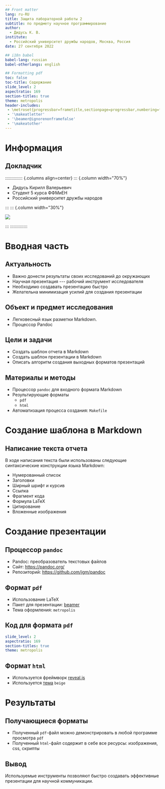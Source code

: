 ```yaml
---
## Front matter
lang: ru-RU
title: Защита лабораторной работы 2
subtitle: по предмету научное программирование
author:
  - Дидусь К. В.
institute:
  - Российский университет дружбы народов, Москва, Россия
date: 27 сентября 2022

## i18n babel
babel-lang: russian
babel-otherlangs: english

## Formatting pdf
toc: false
toc-title: Содержание
slide_level: 2
aspectratio: 169
section-titles: true
theme: metropolis
header-includes:
 - \metroset{progressbar=frametitle,sectionpage=progressbar,numbering=fraction}
 - '\makeatletter'
 - '\beamer@ignorenonframefalse'
 - '\makeatother'
---
```


# Информация

## Докладчик

:::::::::::::: {.columns align=center}
::: {.column width="70%"}

  * Дидусь Кирилл Валерьевич
  * Студент 5 курса ФФМиЕН
  * Российский университет дружбы народов

:::
::: {.column width="30%"}

![](./image/me.jpg)

:::
::::::::::::::

# Вводная часть

## Актуальность

- Важно донести результаты своих исследований до окружающих
- Научная презентация --- рабочий инструмент исследователя
- Необходимо создавать презентацию быстро
- Желательна минимизация усилий для создания презентации

## Объект и предмет исследования

- Легковесный язык разметки Markdown.
- Процессор Pandoc

## Цели и задачи

- Cоздать шаблон отчета в Markdown 
- Создать шаблон презентации в Markdown
- Описать алгоритм создания выходных форматов презентаций

## Материалы и методы

- Процессор `pandoc` для входного формата Markdown
- Результирующие форматы
	- `pdf`
	- `html`
- Автоматизация процесса создания: `Makefile`

# Создание шаблона в Markdown

## Написание текста отчета

В ходе написания текста были использованы следующие синтаксические конструкции языка Markdown:

- Нумерованный список
- Заголовки
- Ширный шрифт и курсив
- Ссылка
- Фрагмент кода
- Формула LaTeX
- Цитирование
- Вложенные изображения

# Создание презентации

## Процессор `pandoc`

- Pandoc: преобразователь текстовых файлов
- Сайт: <https://pandoc.org/>
- Репозиторий: <https://github.com/jgm/pandoc>

## Формат `pdf`

- Использование LaTeX
- Пакет для презентации: [beamer](https://ctan.org/pkg/beamer)
- Тема оформления: `metropolis`

## Код для формата `pdf`

```yaml
slide_level: 2
aspectratio: 169
section-titles: true
theme: metropolis
```

## Формат `html`

- Используется фреймворк [reveal.js](https://revealjs.com/)
- Используется [тема](https://revealjs.com/themes/) `beige`

# Результаты

## Получающиеся форматы

- Полученный `pdf`-файл можно демонстрировать в любой программе просмотра `pdf`
- Полученный `html`-файл содержит в себе все ресурсы: изображения, css, скрипты

## Вывод

Используемые инструменты позволяют быстро создавать эффективные презентации для научной коммуникации.